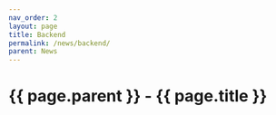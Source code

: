 ```yaml
---
nav_order: 2
layout: page
title: Backend
permalink: /news/backend/
parent: News
---
```


# {{ page.parent }} - {{ page.title }}